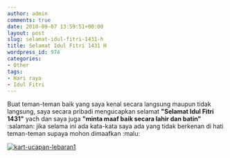 ```yaml
---
author: admin
comments: true
date: 2010-09-07 13:59:51+00:00
layout: post
slug: selamat-idul-fitri-1431-h
title: Selamat Idul Fitri 1431 H
wordpress_id: 974
categories:
- Other
tags:
- Hari raya
- Idul Fitri
---
```


Buat teman-teman baik yang saya kenal secara langsung maupun tidak langsung, saya secara pribadi mengucapkan selamat **"Selamat Idul Fitri 1431"** yach dan saya juga **"minta maaf baik secara lahir dan batin"**  :salaman: jika selama ini ada kata-kata saya ada yang tidak berkenan di hati teman-teman supaya mohon dimaafkan   :malu: 

[![kart-ucapan-lebaran1](http://farm5.static.flickr.com/4104/4967195719_a21cc8dfec.jpg)](http://www.flickr.com/photos/10243554@N02/4967195719/)

